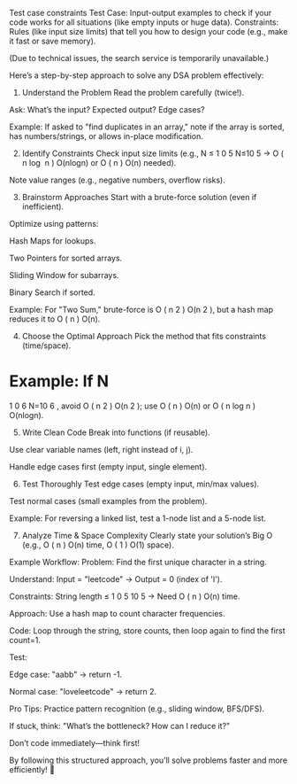 Test case
constraints
Test Case: Input-output examples to check if your code works for all situations (like empty inputs or huge data).
Constraints: Rules (like input size limits) that tell you how to design your code (e.g., make it fast or save memory).

(Due to technical issues, the search service is temporarily unavailable.)

Here’s a step-by-step approach to solve any DSA problem effectively:

1. Understand the Problem
Read the problem carefully (twice!).

Ask: What’s the input? Expected output? Edge cases?

Example: If asked to "find duplicates in an array," note if the array is sorted, has numbers/strings, or allows in-place modification.

2. Identify Constraints
Check input size limits (e.g., 
N
≤
1
0
5
N≤10 
5
  → 
O
(
n
log
⁡
n
)
O(nlogn) or 
O
(
n
)
O(n) needed).

Note value ranges (e.g., negative numbers, overflow risks).

3. Brainstorm Approaches
Start with a brute-force solution (even if inefficient).

Optimize using patterns:

Hash Maps for lookups.

Two Pointers for sorted arrays.

Sliding Window for subarrays.

Binary Search if sorted.

Example: For "Two Sum," brute-force is 
O
(
n
2
)
O(n 
2
 ), but a hash map reduces it to 
O
(
n
)
O(n).

4. Choose the Optimal Approach
Pick the method that fits constraints (time/space).

Example: If 
N
=
1
0
6
N=10 
6
 , avoid 
O
(
n
2
)
O(n 
2
 ); use 
O
(
n
)
O(n) or 
O
(
n
log
⁡
n
)
O(nlogn).

5. Write Clean Code
Break into functions (if reusable).

Use clear variable names (left, right instead of i, j).

Handle edge cases first (empty input, single element).

6. Test Thoroughly
Test edge cases (empty input, min/max values).

Test normal cases (small examples from the problem).

Example: For reversing a linked list, test a 1-node list and a 5-node list.

7. Analyze Time & Space Complexity
Clearly state your solution’s Big O (e.g., 
O
(
n
)
O(n) time, 
O
(
1
)
O(1) space).

Example Workflow:
Problem: Find the first unique character in a string.

Understand: Input = "leetcode" → Output = 0 (index of 'l').

Constraints: String length ≤ 
1
0
5
10 
5
  → Need 
O
(
n
)
O(n) time.

Approach: Use a hash map to count character frequencies.

Code: Loop through the string, store counts, then loop again to find the first count=1.

Test:

Edge case: "aabb" → return -1.

Normal case: "loveleetcode" → return 2.

Pro Tips:
Practice pattern recognition (e.g., sliding window, BFS/DFS).

If stuck, think: "What’s the bottleneck? How can I reduce it?"

Don’t code immediately—think first!

By following this structured approach, you’ll solve problems faster and more efficiently! 🚀
